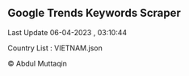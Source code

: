 

## Google Trends Keywords Scraper 
 
Last Update 06-04-2023 , 03:10:44

Country List :
VIETNAM.json



© Abdul Muttaqin 
